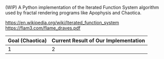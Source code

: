 (WIP) A Python implementation of the Iterated Function System algorithm used by fractal rendering programs like Apophysis and Chaotica.

https://en.wikipedia.org/wiki/Iterated_function_system
https://flam3.com/flame_draves.pdf

Goal (Chaotica) | Current Result of Our Implementation
--- | --- 
1 | 2 